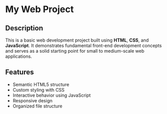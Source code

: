 # My Web Project

## Description
This is a basic web development project built using **HTML**, **CSS**, and **JavaScript**. It demonstrates fundamental front-end development concepts and serves as a solid starting point for small to medium-scale web applications.

## Features
- Semantic HTML5 structure
- Custom styling with CSS
- Interactive behavior using JavaScript
- Responsive design
- Organized file structure
